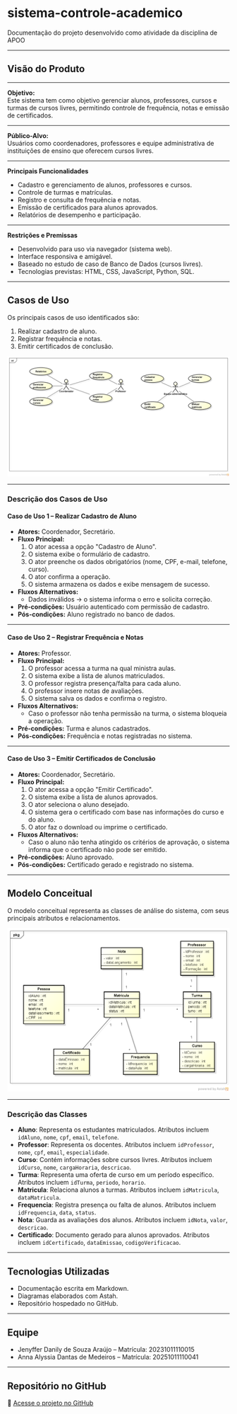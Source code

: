 # sistema-controle-academico

Documentação do projeto desenvolvido como atividade da disciplina de APOO

---

## **Visão do Produto**

---

**Objetivo:**  
Este sistema tem como objetivo gerenciar alunos, professores, cursos e turmas de cursos livres, permitindo controle de frequência, notas e emissão de certificados.

---

**Público-Alvo:**  
Usuários como coordenadores, professores e equipe administrativa de instituições de ensino que oferecem cursos livres.

---

**Principais Funcionalidades**  
- Cadastro e gerenciamento de alunos, professores e cursos.  
- Controle de turmas e matrículas.  
- Registro e consulta de frequência e notas.  
- Emissão de certificados para alunos aprovados.  
- Relatórios de desempenho e participação.

---

**Restrições e Premissas**  
- Desenvolvido para uso via navegador (sistema web).  
- Interface responsiva e amigável.  
- Baseado no estudo de caso de Banco de Dados (cursos livres).  
- Tecnologias previstas: HTML, CSS, JavaScript, Python, SQL.

---

## **Casos de Uso**

Os principais casos de uso identificados são:  
1. Realizar cadastro de aluno.  
2. Registrar frequência e notas.  
3. Emitir certificados de conclusão.

![Diagrama de Casos de Uso](./imagens/diagrama-casos-de-uso.png)

---

### **Descrição dos Casos de Uso**

#### **Caso de Uso 1 – Realizar Cadastro de Aluno**
- **Atores:** Coordenador, Secretário.  
- **Fluxo Principal:**  
  1. O ator acessa a opção "Cadastro de Aluno".  
  2. O sistema exibe o formulário de cadastro.  
  3. O ator preenche os dados obrigatórios (nome, CPF, e-mail, telefone, curso).  
  4. O ator confirma a operação.  
  5. O sistema armazena os dados e exibe mensagem de sucesso.  
- **Fluxos Alternativos:**  
  - Dados inválidos → o sistema informa o erro e solicita correção.  
- **Pré-condições:** Usuário autenticado com permissão de cadastro.  
- **Pós-condições:** Aluno registrado no banco de dados.

---

#### **Caso de Uso 2 – Registrar Frequência e Notas**
- **Atores:** Professor.  
- **Fluxo Principal:**  
  1. O professor acessa a turma na qual ministra aulas.  
  2. O sistema exibe a lista de alunos matriculados.  
  3. O professor registra presença/falta para cada aluno.  
  4. O professor insere notas de avaliações.  
  5. O sistema salva os dados e confirma o registro.  
- **Fluxos Alternativos:**  
  - Caso o professor não tenha permissão na turma, o sistema bloqueia a operação.  
- **Pré-condições:** Turma e alunos cadastrados.  
- **Pós-condições:** Frequência e notas registradas no sistema.

---

#### **Caso de Uso 3 – Emitir Certificados de Conclusão**
- **Atores:** Coordenador, Secretário.  
- **Fluxo Principal:**  
  1. O ator acessa a opção "Emitir Certificado".  
  2. O sistema exibe a lista de alunos aprovados.  
  3. O ator seleciona o aluno desejado.  
  4. O sistema gera o certificado com base nas informações do curso e do aluno.  
  5. O ator faz o download ou imprime o certificado.  
- **Fluxos Alternativos:**  
  - Caso o aluno não tenha atingido os critérios de aprovação, o sistema informa que o certificado não pode ser emitido.  
- **Pré-condições:** Aluno aprovado.  
- **Pós-condições:** Certificado gerado e registrado no sistema.

---

## **Modelo Conceitual**

O modelo conceitual representa as classes de análise do sistema, com seus principais atributos e relacionamentos.

![Diagrama de Classes](./imagens/modelo-conceitual.png)

---

### **Descrição das Classes**

- **Aluno**: Representa os estudantes matriculados. Atributos incluem `idAluno`, `nome`, `cpf`, `email`, `telefone`.  
- **Professor**: Representa os docentes. Atributos incluem `idProfessor`, `nome`, `cpf`, `email`, `especialidade`.  
- **Curso**: Contém informações sobre cursos livres. Atributos incluem `idCurso`, `nome`, `cargaHoraria`, `descricao`.  
- **Turma**: Representa uma oferta de curso em um período específico. Atributos incluem `idTurma`, `periodo`, `horario`.  
- **Matricula**: Relaciona alunos a turmas. Atributos incluem `idMatricula`, `dataMatricula`.  
- **Frequencia**: Registra presença ou falta de alunos. Atributos incluem `idFrequencia`, `data`, `status`.  
- **Nota**: Guarda as avaliações dos alunos. Atributos incluem `idNota`, `valor`, `descricao`.  
- **Certificado**: Documento gerado para alunos aprovados. Atributos incluem `idCertificado`, `dataEmissao`, `codigoVerificacao`.

---

## **Tecnologias Utilizadas**
- Documentação escrita em Markdown.  
- Diagramas elaborados com Astah.  
- Repositório hospedado no GitHub.  

---

## **Equipe**
- Jenyffer Danily de Souza Araújo – Matrícula: 20231011110015  
- Anna Alyssia Dantas de Medeiros – Matrícula: 20251011110041  

---

## **Repositório no GitHub**
🔗 [Acesse o projeto no GitHub](https://github.com/Jenypr/sistema-controle-academico)
